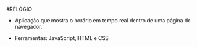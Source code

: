 #RELÓGIO

- Aplicação que mostra o horário em tempo real dentro de uma página do navegador.

- Ferramentas: JavaScript, HTML e CSS
